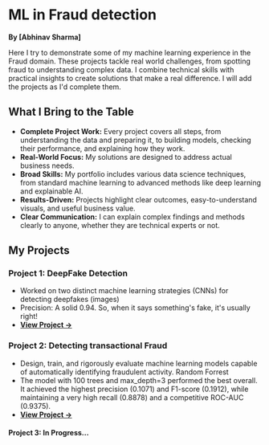 # ML in Fraud detection 

**By [Abhinav Sharma]**

Here I try to demonstrate some of my machine learning experience in the Fraud domain. These projects tackle real world challenges, from spotting fraud to understanding complex data. I combine technical skills with practical insights to create solutions that make a real difference. I will add the projects as I'd complete them. 



## What I Bring to the Table

* **Complete Project Work:** Every project covers all steps, from understanding the data and preparing it, to building models, checking their performance, and explaining how they work.
* **Real-World Focus:** My solutions are designed to address actual business needs.
* **Broad Skills:** My portfolio includes various data science techniques, from standard machine learning to advanced methods like deep learning and explainable AI.
* **Results-Driven:** Projects highlight clear outcomes, easy-to-understand visuals, and useful business value.
* **Clear Communication:** I can explain complex findings and methods clearly to anyone, whether they are technical experts or not.

## My Projects

### Project 1: DeepFake Detection
* Worked on two distinct machine learning strategies (CNNs) for detecting deepfakes (images)
* Precision: A solid 0.94. So, when it says something's fake, it's usually right!
* **[View Project →](./deepfake_detection)**

### Project 2: Detecting transactional Fraud
* Design, train, and rigorously evaluate machine learning models capable of automatically identifying fraudulent activity.  Random Forrest
* The model with 100 trees and max_depth=3 performed the best overall. It achieved the highest precision (0.1071) and F1-score (0.1912), while maintaining a very high recall (0.8878) and a competitive ROC-AUC (0.9375).
* **[View Project →](./Detecting_Transaction_Fraud)**

#### Project 3: In Progress...
